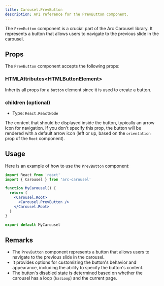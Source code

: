 ```yaml
---
title: Carousel.PrevButton
description: API reference for the PrevButton component.
---
```


The `PrevButton` component is a crucial part of the Arc Carousel library. It represents a button that allows users to navigate to the previous slide in the carousel.

## Props

The `PrevButton` component accepts the following props:

### HTMLAttributes\<HTMLButtonElement\>

Inherits all props for a `button` element since it is used to create a button.

### children (optional)

- Type: `React.ReactNode`

The content that should be displayed inside the button, typically an arrow icon for navigation. If you don't specify this prop, the button will be rendered with a default arrow icon (left or up, based on the `orientation` prop of the `Root` component).

## Usage

Here is an example of how to use the `PrevButton` component:

```jsx
import React from 'react'
import { Carousel } from 'arc-carousel'

function MyCarousel() {
  return (
    <Carousel.Root>
      <Carousel.PrevButton />
    </Carousel.Root>
  )
}

export default MyCarousel
```

## Remarks

- The `PrevButton` component represents a button that allows users to navigate to the previous slide in the carousel.
- It provides options for customizing the button's behavior and appearance, including the ability to specify the button's content.
- The button's disabled state is determined based on whether the carousel has a loop (`hasLoop`) and the current page.
